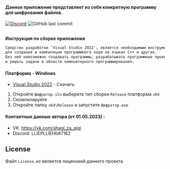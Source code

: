 #### Данное приложение представляет из себя конкретную программу для шифрования файлов.

[![Discord](https://img.shields.io/discord/1075519000534057020?label=discord&logo=discord)](https://discord.gg/aDqbVtJ3Kj)
![GitHub last commit](https://img.shields.io/github/last-commit/multimaks2/FileShield)
##


**Инструкция по сборке приложения**
```sh
Средство разработки `Visual Studio 2022`, является необходимым инструментом 
для создания и компиляции программного кода на языках C++ и других.
Без неё невозможно создавать программы, разрабатывать программные проекты
и решать задачи в области компьютерного программирования.
```
#### Платформа - Windows

- [Visual Studio 2022](https://visualstudio.microsoft.com/vs/) - Скачать

1. Откройте `Шифратор.sln` выберите тип сборки `Release` платформа `x64`
2. Скомпилируйте
3. Откройте папку `x64\Release` и запустите `Шифратор.exe`


#### Контактные данные автора (от 01.05.2023) :
- VK: https://vk.com/shagi_za_gigi
- Discord: LLIEPLLIEHb#7162 

## License

Файл `License.md` является лицензией данного проекта
